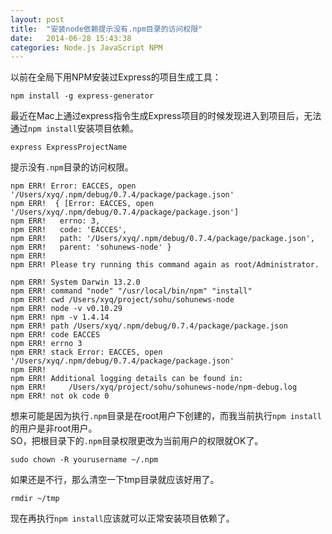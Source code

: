 ```yaml
---
layout: post
title:  "安装node依赖提示没有.npm目录的访问权限"
date:   2014-06-28 15:43:38
categories: Node.js JavaScript NPM
---
```

以前在全局下用NPM安装过Express的项目生成工具：  

    npm install -g express-generator


最近在Mac上通过express指令生成Express项目的时候发现进入到项目后，无法通过`npm install`安装项目依赖。  

    express ExpressProjectName


提示没有`.npm`目录的访问权限。  

    npm ERR! Error: EACCES, open '/Users/xyq/.npm/debug/0.7.4/package/package.json'
    npm ERR!  { [Error: EACCES, open '/Users/xyq/.npm/debug/0.7.4/package/package.json']
    npm ERR!   errno: 3,
    npm ERR!   code: 'EACCES',
    npm ERR!   path: '/Users/xyq/.npm/debug/0.7.4/package/package.json',
    npm ERR!   parent: 'sohunews-node' }
    npm ERR!
    npm ERR! Please try running this command again as root/Administrator.

    npm ERR! System Darwin 13.2.0
    npm ERR! command "node" "/usr/local/bin/npm" "install"
    npm ERR! cwd /Users/xyq/project/sohu/sohunews-node
    npm ERR! node -v v0.10.29
    npm ERR! npm -v 1.4.14
    npm ERR! path /Users/xyq/.npm/debug/0.7.4/package/package.json
    npm ERR! code EACCES
    npm ERR! errno 3
    npm ERR! stack Error: EACCES, open '/Users/xyq/.npm/debug/0.7.4/package/package.json'
    npm ERR!
    npm ERR! Additional logging details can be found in:
    npm ERR!     /Users/xyq/project/sohu/sohunews-node/npm-debug.log
    npm ERR! not ok code 0


想来可能是因为执行`.npm`目录是在root用户下创建的，而我当前执行`npm install`的用户是非root用户。  
SO，把根目录下的`.npm`目录权限更改为当前用户的权限就OK了。

    sudo chown -R yourusername ~/.npm


如果还是不行，那么清空一下tmp目录就应该好用了。

    rmdir ~/tmp


现在再执行`npm install`应该就可以正常安装项目依赖了。